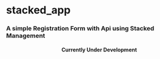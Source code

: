 # stacked_app
<h3>A simple Registration Form with Api using Stacked Management</h3>

<center>
<h4> Currently Under Development</h4>
</center>

